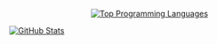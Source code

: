 <a href="https://github.com/anuraghazra/github-readme-stats">
  <p align="center">
    <img alt="Top Programming Languages" src="https://github-readme-stats-sigma-five.vercel.app/api/top-langs/?username=jaynnn&theme=catppuccin_latte&layout=compact" />
  </p>
  <img align="center" alt="GitHub Stats" src="https://github-readme-stats-sigma-five.vercel.app/api?username=jaynnn&show_icons=true&theme=catppuccin_latte" />
</a>
